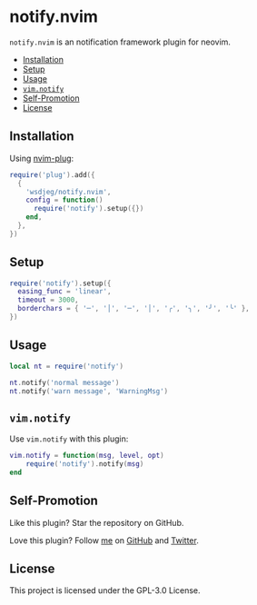 # notify.nvim

`notify.nvim` is an notification framework plugin for neovim.

<!-- vim-markdown-toc GFM -->

* [Installation](#installation)
* [Setup](#setup)
* [Usage](#usage)
* [`vim.notify`](#vimnotify)
* [Self-Promotion](#self-promotion)
* [License](#license)

<!-- vim-markdown-toc -->

## Installation

Using [nvim-plug](https://github.com/wsdjeg/nvim-plug):

```lua
require('plug').add({
  {
    'wsdjeg/notify.nvim',
    config = function()
      require('notify').setup({})
    end,
  },
})
```

## Setup

```lua
require('notify').setup({
  easing_func = 'linear',
  timeout = 3000,
  borderchars = { '─', '│', '─', '│', '╭', '╮', '╯', '╰' },
})
```

## Usage

```lua
local nt = require('notify')

nt.notify('normal message')
nt.notify('warn message', 'WarningMsg')
```

## `vim.notify`

Use `vim.notify` with this plugin:

```lua
vim.notify = function(msg, level, opt)
    require('notify').notify(msg)
end
```

## Self-Promotion

Like this plugin? Star the repository on
GitHub.

Love this plugin? Follow [me](https://wsdjeg.net/) on
[GitHub](https://github.com/wsdjeg) and
[Twitter](http://twitter.com/wsdtty).

## License

This project is licensed under the GPL-3.0 License.

